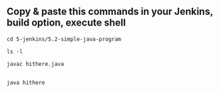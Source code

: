 


## Copy & paste this commands in your Jenkins, build option, execute shell 

```
cd 5-jenkins/5.2-simple-java-program

ls -l

javac hithere.java


java hithere

```
